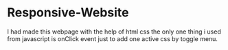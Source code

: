 # Responsive-Website
I had made this webpage with the help of html css the only one thing i used from javascript is onClick event just to add one active css by toggle menu.
